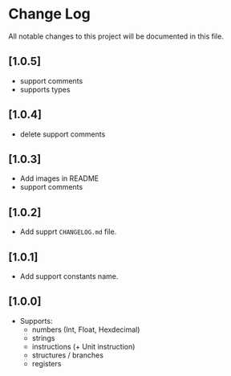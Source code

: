 # Change Log

All notable changes to this project will be documented in this file.
## [1.0.5]
 - support comments
 - supports types

## [1.0.4]
- delete support comments

## [1.0.3]
- Add images in README
- support comments

## [1.0.2]
- Add supprt `CHANGELOG.md` file.

## [1.0.1]

- Add support constants name.

## [1.0.0]
- Supports:
    - numbers (Int, Float, Hexdecimal)
    - strings
    - instructions (+ Unit instruction)
    - structures / branches
    - registers